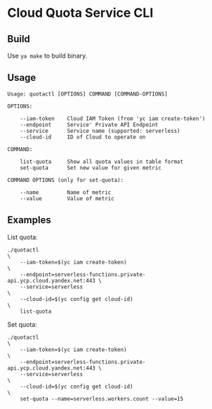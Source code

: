 # Cloud Quota Service CLI

## Build

Use `ya make` to build binary.

## Usage

    Usage: quotactl [OPTIONS] COMMAND [COMMAND-OPTIONS]

    OPTIONS:

        --iam-token    Cloud IAM Token (from 'yc iam create-token')
        --endpoint     Service' Private API Endpoint
        --service      Service name (supported: serverless)
        --cloud-id     ID of Cloud to operate on

    COMMAND:

        list-quota     Show all quota values in table format
        set-quota      Set new value for given metric
    
    COMMAND OPTIONS (only for set-quota):

        --name         Name of metric
        --value        Value of metric

## Examples

List quota:

    ./quotactl                                                               \
		--iam-token=$(yc iam create-token)                                   \
		--endpoint=serverless-functions.private-api.ycp.cloud.yandex.net:443 \
		--service=serverless                                                 \
		--cloud-id=$(yc config get cloud-id)                                 \
		list-quota

Set quota:

    ./quotactl                                                               \
		--iam-token=$(yc iam create-token)                                   \
		--endpoint=serverless-functions.private-api.ycp.cloud.yandex.net:443 \
		--service=serverless                                                 \
		--cloud-id=$(yc config get cloud-id)                                 \
		set-quota --name=serverless.workers.count --value=15

